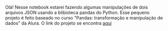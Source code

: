 Olá! Nesse notebook estarei fazendo algumas manipulações de dois arquivos JSON usando a blibioteca pandas do Python. 
Esse pequeno projeto é feito baseado no curso "Pandas: transformação e manipulação de dados" da Alura. O link do projeto se encontra [aqui](https://colab.research.google.com/gist/Maya42-bit/47b4826bd40269e29f6eb5c4e01723b4/pandas-transformacao_e_manipulacao_de_dados.ipynb)
